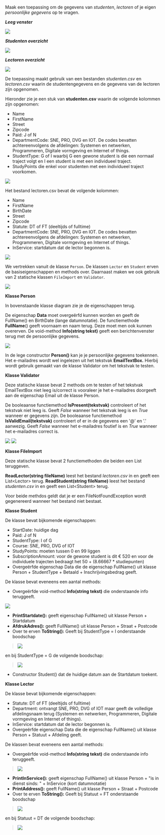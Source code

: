 Maak een toepassing om de gegevens van *studenten*, *lectoren* of je eigen *persoonlijke* *gegevens* op te vragen.

***Leeg venster***

![](./media/image1.png)

***Studenten overzicht***

![](./media/image2.png)

***Lectoren overzicht***

![](./media/image3.png)

De toepassing maakt gebruik van een bestanden *studenten.csv* en *lectoren.csv* waarin de studentengegevens en de gegevens van de lectoren zijn opgenomen.

Hieronder zie je een stuk van **studenten.csv** waarin de volgende kolommen zijn opgenomen:
- Name
- FirstName
- Street
- Zipcode
- Paid: J of N
- DepartmentCode: SNE, PRO, DVG en IOT. De codes bevatten achtereenvolgens de afdelingen: Systemen en netwerken, Programmeren, Digitale vormgeving en Internet of things.
- StudentType: G of I waarbij G een gewone student is die een normaal traject volgt en I een student is met een individueel traject.
- StudyPoints die enkel voor studenten met een individueel traject voorkomen.

![](./media/image4.png)

Het bestand lectoren.csv bevat de volgende kolommen:
- Name
- FirstName
- BirthDate
- Street
- Zipcode
- Statute: DT of FT (deeltijds of fulltime)
- DepartmentCode: SNE, PRO, DVG en IOT. De codes bevatten achtereenvolgens de afdelingen: Systemen en netwerken, Programmeren, Digitale vormgeving en Internet of things.
- InService: startdatum dat de lector begonnen is.

![](./media/image5.png)

We vertrekken vanuit de klasse `Person`. De klassen `Lector` en `Student` erven de basiseigenschappen en methods over. Daarnaast maken we ook gebruik van 2 statische klassen `FileImport` en `Validator`.

![](./media/image6.png)

**Klasse Person**

In bovenstaande klasse diagram zie je de eigenschappen terug.

De eigenschap **Data** moet overgeërfd kunnen worden en geeft de FullName() en BirthDate (lange datumnotatie).
De functiemethode **FullName**() geeft voornaam en naam terug. Deze moet men ook kunnen overerven.
De void-method **Info(string tekst)** geeft een berichtenvenster terug met de persoonlijke gegevens.

![](./media/image7.png)

In de lege constructor **Person()** kan je je persoonlijke gegevens toekennen. Het e-mailadres wordt wel ingelezen uit het tekstvak **EmailTextBox.** Hierbij wordt gebruik gemaakt van de klasse Validator om het tekstvak te testen.

**Klasse Validator**

Deze statische klasse bevat 2 methods om te testen of het tekstvak EmailTextBox niet leeg is/correct is vooraleer je het e-mailadres doorgeeft aan de eigenschap Email uit de klasse Person.

De booleaanse functiemethod **IsPresent(tekstvak)** controleert of het tekstvak niet leeg is. Geeft *False* wanneer het tekstvak leeg is en *True* wanneer er gegevens zijn.
De booleaanse functiemethod **IsValidEmail(tekstvak)** controleert of er in de gegevens een '@' en '.' aanwezig. Geeft *False* wanneer het e-mailadres foutief is en *True* wanneer het e-mailadres correct is.

![](./media/image8.png)
![](./media/image9.png)

**Klasse FileImport**

Deze statische klasse bevat 2 functiemethoden die beiden een List teruggeven.

**ReadLector(string fileName)** leest het bestand *lectoren*.*csv* in en geeft een List\<Lector\> terug.
**ReadStudent(string fileName)** leest het bestand *studenten*.*csv* in en geeft een List\<Student\> terug.

Voor beide methdos geldt dat je er een FileNotFoundException wordt gegenereerd wanneer het bestand niet bestaat.

**Klasse Student**

De klasse bevat bijkomende eigenschappen:
- StartDate: huidige dag
- Paid: J of N
- StudentType: I of G
- Course: SNE, PRO, DVG of IOT
- StudyPoints: moeten tussen 0 en 99 liggen
- SubscriptionAmount: voor de gewone student is dit € 520 en voor de individuele trajecten bedraagt het 50 + (8.66667 \* studiepunten)
- Overgeërfde eigenschap Data die de eigenschap FullName() uit klasse Person + StudentType + Betaald + Inschrijvingsbedrag geeft.

De klasse bevat eveneens een aantal methods:

- Overgeërfde void-method **Info(string tekst)** die onderstaande info teruggeeft.

![](./media/image10.png)

- **PrintStartdate():** geeft eigenschap FullName() uit klasse Person + Startdatum
- **AfdrukAdres():** geeft FullName() uit klasse Person + Straat + Postcode
- Over te erven **ToString():** Geeft bij StudentType = I onderstaande boodschap

> ![](./media/image11.png)

en bij StudentType = G de volgende boodschap:

> ![](./media/image12.png)

- Constructor Student() dat de huidige datum aan de Startdatum toekent.

**Klasse Lector**

De klasse bevat bijkomende eigenschappen:
- Statute: DT of FT (deeltijds of fulltime)
- Department: ontvangt SNE, PRO, DVG of IOT maar geeft de volledige afdelingsnaam terug (Systemen en netwerken, Programmeren, Digitale vormgeving en Internet of things).
- InService: startdatum dat de lector begonnen is.
- Overgeërfde eigenschap Data die de eigenschap FullName() uit klasse Person + Statuut + Afdeling geeft.

De klassen bevat eveneens een aantal methods:
- Overgeërfde void-method **Info(string tekst)** die onderstaande info teruggeeft.

> ![](./media/image13.png)

- **PrintInService():** geeft eigenschap FullName() uit klasse Person + "is in dienst sinds: " + InService (kort datumnotatie)
- **PrintAddress():** geeft FullName() uit klasse Person + Straat + Postcode
- Over te erven **ToString():** Geeft bij Statuut = FT onderstaande boodschap

> ![](./media/image14.png)

en bij Statuut = DT de volgende boodschap:

> ![](./media/image15.png)
